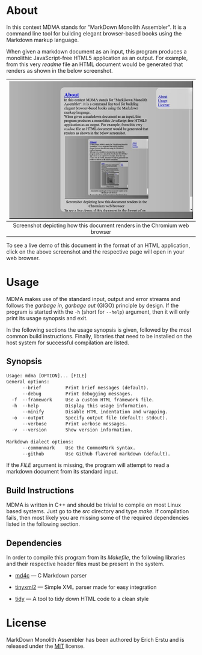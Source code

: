 # About ########################################################################

In this context MDMA stands for "MarkDown Monolith Assembler". It is a command
line tool for building elegant browser-based books using the Markdown markup
language.

When given a markdown document as an input, this program produces a monolithic
JavaScript-free HTML5 application as an output. For example, from this very
_readme_ file an HTML document would be generated that renders as shown in the
below screenshot.

|                     [![Screenshot][img-demo]][url-demo]                      |
| :--------------------------------------------------------------------------: |
|  Screenshot depicting how this document renders in the Chromium web browser  |

[img-demo]: screenshot.jpg
[url-demo]: https://raw.githack.com/1Hyena/mdma/master/framework.html
            "Click to see this document in your web browser"

To see a live demo of this document in the format of an HTML application, click
on the above screenshot and the respective page will open in your web browser.


# Usage ########################################################################

MDMA makes use of the standard input, output and error streams and follows the
_garbage in, garbage out_ (GIGO) principle by design. If the program is started
with the `-h` (short for `--help`) argument, then it will only print its usage
synopsis and exit.

In the following sections the usage synopsis is given, followed by the most
common build instructions. Finally, libraries that need to be installed on the
host system for successful compilation are listed.


## Synopsis ####################################################################

```
Usage: mdma [OPTION]... [FILE]
General options:
      --brief         Print brief messages (default).
      --debug         Print debugging messages.
  -f  --framework     Use a custom HTML framework file.
  -h  --help          Display this usage information.
      --minify        Disable HTML indentation and wrapping.
  -o  --output        Specify output file (default: stdout).
      --verbose       Print verbose messages.
  -v  --version       Show version information.

Markdown dialect options:
      --commonmark    Use the CommonMark syntax.
      --github        Use Github flavored markdown (default).

```

If the _FILE_ argument is missing, the program will attempt to read a markdown
document from its standard input.


## Build Instructions ##########################################################

MDMA is written in C++ and should be trivial to compile on most Linux based
systems. Just go to the _src_ directory and type _make_. If compilation fails,
then most likely you are missing some of the required dependencies listed in the
following section.


## Dependencies ################################################################

In order to compile this program from its _Makefile_, the following libraries
and their respective header files must be present in the system.

* [md4c](https://github.com/mity/md4c) —
  C Markdown parser

* [tinyxml2](https://github.com/leethomason/tinyxml2) —
  Simple XML parser made for easy integration

* [tidy](https://www.html-tidy.org/) —
  A tool to tidy down HTML code to a clean style


# License ######################################################################

MarkDown Monolith Assembler has been authored by Erich Erstu and is released
under the [MIT](LICENSE) license.

